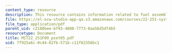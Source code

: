 ```yaml
---
content_type: resource
description: This resource contains information related to fuel assembly distribution.
file: https://ol-ocw-studio-app-qa.s3.amazonaws.com/courses/22-251-systems-analysis-of-the-nuclear-fuel-cycle-fall-2009/7f925a6c0c4462fb571bc11f62356bc1_MIT22_251F09_pset05.pdf
file_type: application/pdf
parent_uid: c2180bee-bf93-4808-7773-8aa56d5df4b5
resourcetype: Document
title: MIT22_251F09_pset05.pdf
uid: 7f925a6c-0c44-62fb-571b-c11f62356bc1
---
```

